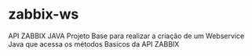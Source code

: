 # zabbix-ws
API ZABBIX JAVA
Projeto Base para realizar a criação de um Webservice Java que acessa os métodos Basicos da API ZABBIX
